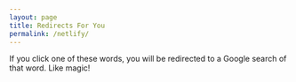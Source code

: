 ```yaml
---
layout: page
title: Redirects For You
permalink: /netlify/
---
```


If you click one of these words, you will be redirected to a Google search of that word. Like magic!
